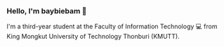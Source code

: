 ### Hello, I'm baybiebam 👋

I'm a third-year student at the Faculty of Information Technology :computer: from King Mongkut University of Technology Thonburi (KMUTT). 

<!--- ![Your GitHub stats](https://github-readme-stats.vercel.app/api?username=baybiebxm&include_all_commits=true&show_icons=true&theme=radical.) -->
